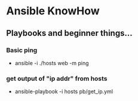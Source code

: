 # Ansible KnowHow

## Playbooks and beginner things...

### Basic ping
-  ansible -i ./hosts web -m ping

### get output of "ip addr" from hosts
- ansible-playbook -i hosts pb/get_ip.yml
